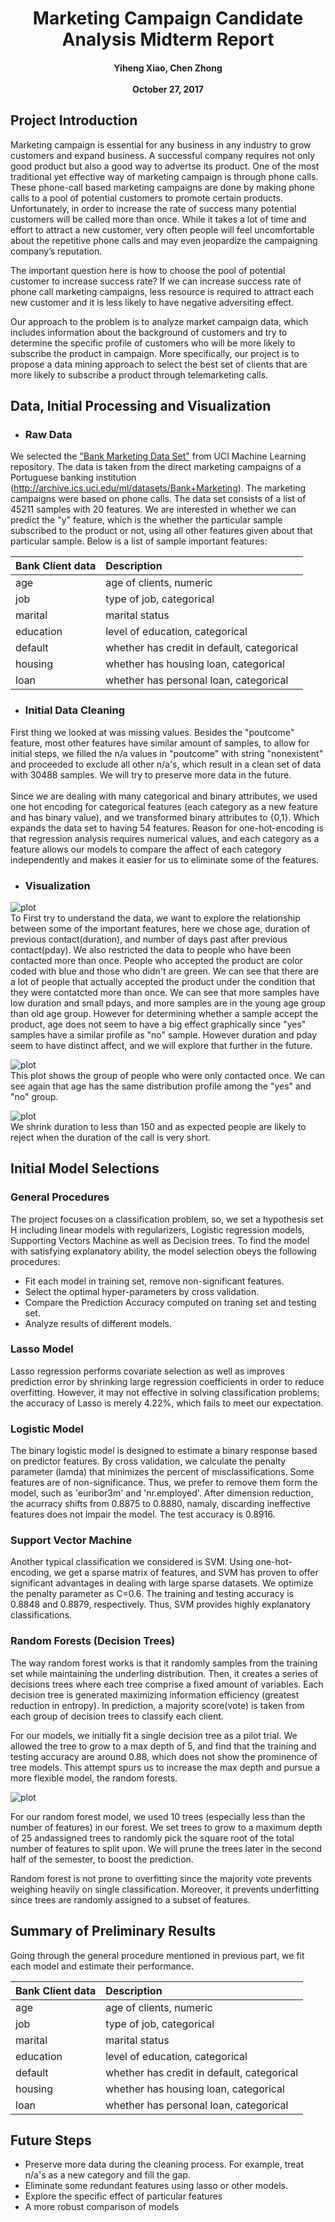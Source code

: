 <h1 align="center">
Marketing Campaign Candidate Analysis Midterm Report 
</h1>
<h4 align="center">
Yiheng Xiao, Chen Zhong <br><br>
October 27, 2017
</h4>

## Project Introduction
Marketing campaign is essential for any business in any industry to grow customers and expand business. A successful company requires not only good product but also a good way to advertse its product. One of the most traditional yet effective way of marketing campaign is through phone calls. These phone-call based marketing campaigns are done by making phone calls to a pool of potential customers to promote certain products. Unfortunately, in order to increase the rate of success many potential customers will be called more than once. While it takes a lot of time and effort to attract a new customer, very often people will feel uncomfortable about the repetitive phone calls and may even jeopardize the campaigning company’s reputation.

The important question here is how to choose the pool of potential customer to increase success rate? If we can increase 
success rate of phone call marketing campaigns, less resource is required to attract each new customer and it is less likely 
to have negative adversiting effect.

Our approach to the problem is to analyze market campaign data, which includes information about the background of customers and try to 
determine the specific profile of customers who will be more likely to subscribe the product in campaign. More specifically, our project is to propose a data mining approach to select the best set of clients that are more likely to subscribe a product through telemarketing calls. 

## Data, Initial Processing and Visualization
* ### Raw Data
We selected the ["Bank Marketing Data Set"](http://archive.ics.uci.edu/ml/datasets/Bank+Marketing) from UCI Machine Learning repository. The data is taken from the direct marketing campaigns of a Portuguese banking institution (http://archive.ics.uci.edu/ml/datasets/Bank+Marketing). The marketing campaigns were based on phone calls. The data set consists of a list of 45211 samples with 20 features. We are interested in whether we can predict the "y" feature, which is the whether the particular sample subscribed to the product or not, using all other features given about that particular sample. Below is a list of sample important features:

| Bank Client data   | Description      |
|--------------------|:-----------------|
| age | age of clients, numeric |
| job | type of job, categorical |
| marital | marital status |
| education | level of education, categorical |
| default | whether has credit in default, categorical |
| housing | whether has housing loan, categorical |
| loan | whether has personal loan, categorical |


* ### Initial Data Cleaning
First thing we looked at was missing values. Besides the "poutcome" feature, most other features have similar amount of samples, to allow for initial steps, we filled the n/a values in "poutcome" with string "nonexistent" and proceeded to exclude all other n/a's, which result in a clean set of data with 30488 samples. We will try to preserve more data in the future. <br><br>
Since we are dealing with many categorical and binary attributes, we used one hot encoding for categorical features (each category as a new feature and has binary value), and we transformed binary attributes to {0,1}. Which expands the data set to having 54 features. Reason for one-hot-encoding is that regression analysis requires numerical values, and each category as a feature allows our models to compare the affect of each category independently and makes it easier for us to eliminate some of the features.

* ### Visualization
![plot](https://github.com/Johnzhong1468/MarketingCampaign/blob/master/3d_age_dur_pd.PNG)<br>
To First try to understand the data, we want to explore the relationship between some of the important features, here we chose age, duration of previous contact(duration), and number of days past after previous contact(pday). We also restricted the data to people who have been contacted more than once. People who accepted the product are color coded with blue and those who didn't are green. We can see that there are a lot of people that actually accepted the product under the condition that they were contatcted more than once. We can see that more samples have low duration and small pdays, and more samples are in the young age group than old age group. However for determining whether a sample accept the product, age does not seem to have a big effect graphically since "yes" samples have a similar profile as "no" sample. However duration and pday seem to have distinct affect, and we will explore that further in the future.

![plot](https://github.com/Johnzhong1468/MarketingCampaign/blob/master/age_dur_scatter.PNG)<br>
This plot shows the group of people who were only contacted once. We can see again that age has the same distribution profile among the "yes" and "no" group.

![plot](https://github.com/Johnzhong1468/MarketingCampaign/blob/master/age_dur_scat_shrt.PNG)<br>
We shrink duration to less than 150 and as expected people are likely to reject when the duration of the call is very short.

## Initial Model Selections
### General Procedures
The project focuses on a classification problem, so, we set a hypothesis set H including linear models with regularizers, Logistic regression models, Supporting Vectors Machine as well as Decision trees. To find the model with satisfying explanatory ability, the model selection obeys the following procedures:
* Fit each model in training set, remove non-significant features.
* Select the optimal hyper-parameters by cross validation.
* Compare the Prediction Accuracy computed on traning set and testing set.
* Analyze results of different models.

### Lasso Model
Lasso regression performs covariate selection as well as improves prediction error by shrinking large regression coefficients in order to reduce overfitting. However, it may not effective in solving classification problems; the accuracy of Lasso is merely 4.22%, which fails to meet our expectation.

### Logistic Model
The binary logistic model is designed to estimate a binary response based on predictor features. By cross validation, we calculate the penalty parameter (lamda) that minimizes the percent of misclassifications. Some features are of non-significance. Thus, we prefer to remove them form the model, such as 'euribor3m' and 'nr.employed'. After dimension reduction, the acurracy shifts from 0.8875 to 0.8880, namaly, discarding ineffective features does not impair the model. The test accuracy is 0.8916.

### Support Vector Machine
Another typical classification we considered is SVM. Using one-hot-encoding, we get a sparse matrix of features, and SVM  has proven to offer significant advantages in dealing with large sparse datasets. We optimize the penalty parameter as C=0.6. The training and testing accuracy is 0.8848 and 0.8879, respectively. Thus, SVM provides highly explanatory classifications.

### Random Forests (Decision Trees)
The way random forest works is that it randomly samples from the training set while maintaining the underling distribution. Then, it creates a series of decisions trees where each tree comprise a fixed amount of variables. Each decision tree is generated maximizing information efficiency (greatest reduction in entropy). In prediction, a majority score(vote) is taken from each group of decision trees to classify each client.

For our models, we initially fit a single decision tree as a pilot trial. We allowed the tree to grow to a max depth of 5, and find that the training and testing accuracy are around 0.88, which does not show the prominence of tree models. This attempt spurs us to increase the max depth and pursue a more flexible model, the random forests.

![plot](https://github.com/Johnzhong1468/MarketingCampaign/blob/master/age_dur_scatter.PNG)<br>

For our random forest model, we used 10 trees (especially less than the number of features) in our forest. We set trees to grow to a maximum depth of 25 andassigned trees to randomly pick the square root of the total number of features to split upon. We will prune the trees later in the second half of the semester, to boost the prediction. 

Random forest is not prone to overfitting since the majority vote prevents weighing heavily on single classification. Moreover, it prevents underfitting since trees are randomly assigned to a subset of features.

## Summary of Preliminary Results
Going through the general procedure mentioned in previous part, we fit each model and estimate their performance.

| Bank Client data   | Description      |
|--------------------|:-----------------|
| age | age of clients, numeric |
| job | type of job, categorical |
| marital | marital status |
| education | level of education, categorical |
| default | whether has credit in default, categorical |
| housing | whether has housing loan, categorical |
| loan | whether has personal loan, categorical |

## Future Steps
* Preserve more data during the cleaning process. For example, treat n/a's as a new category and fill the gap.
* Eliminate some redundant features using lasso or other models.
* Explore the specific effect of particular features
* A more robust comparison of models

> #### 
